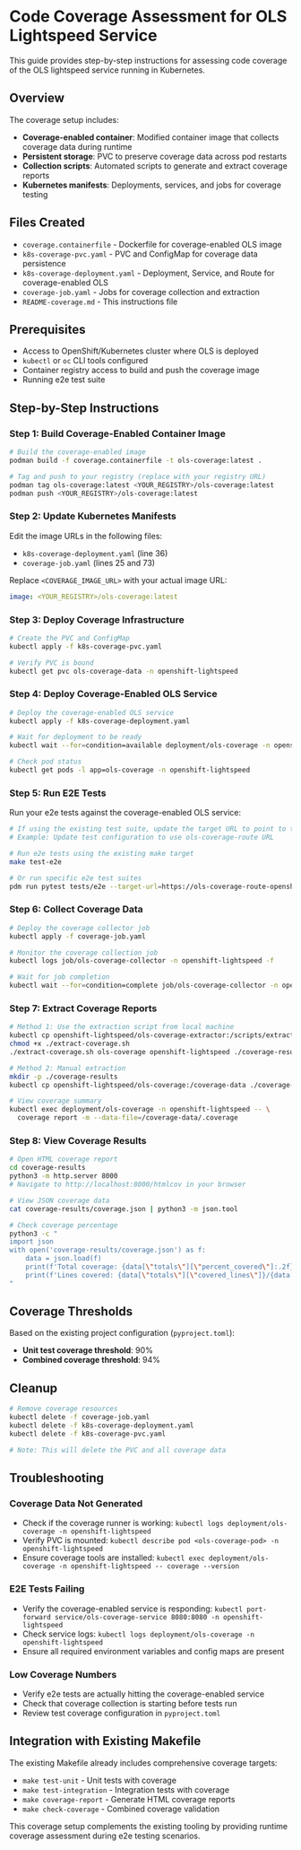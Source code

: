 # Code Coverage Assessment for OLS Lightspeed Service

This guide provides step-by-step instructions for assessing code coverage of the OLS lightspeed service running in Kubernetes.

## Overview

The coverage setup includes:
- **Coverage-enabled container**: Modified container image that collects coverage data during runtime
- **Persistent storage**: PVC to preserve coverage data across pod restarts  
- **Collection scripts**: Automated scripts to generate and extract coverage reports
- **Kubernetes manifests**: Deployments, services, and jobs for coverage testing

## Files Created

- `coverage.containerfile` - Dockerfile for coverage-enabled OLS image
- `k8s-coverage-pvc.yaml` - PVC and ConfigMap for coverage data persistence
- `k8s-coverage-deployment.yaml` - Deployment, Service, and Route for coverage-enabled OLS
- `coverage-job.yaml` - Jobs for coverage collection and extraction
- `README-coverage.md` - This instructions file

## Prerequisites

- Access to OpenShift/Kubernetes cluster where OLS is deployed
- `kubectl` or `oc` CLI tools configured
- Container registry access to build and push the coverage image
- Running e2e test suite

## Step-by-Step Instructions

### Step 1: Build Coverage-Enabled Container Image

```bash
# Build the coverage-enabled image
podman build -f coverage.containerfile -t ols-coverage:latest .

# Tag and push to your registry (replace with your registry URL)
podman tag ols-coverage:latest <YOUR_REGISTRY>/ols-coverage:latest
podman push <YOUR_REGISTRY>/ols-coverage:latest
```

### Step 2: Update Kubernetes Manifests

Edit the image URLs in the following files:
- `k8s-coverage-deployment.yaml` (line 36)
- `coverage-job.yaml` (lines 25 and 73)

Replace `<COVERAGE_IMAGE_URL>` with your actual image URL:
```yaml
image: <YOUR_REGISTRY>/ols-coverage:latest
```

### Step 3: Deploy Coverage Infrastructure

```bash
# Create the PVC and ConfigMap
kubectl apply -f k8s-coverage-pvc.yaml

# Verify PVC is bound
kubectl get pvc ols-coverage-data -n openshift-lightspeed
```

### Step 4: Deploy Coverage-Enabled OLS Service

```bash
# Deploy the coverage-enabled OLS service
kubectl apply -f k8s-coverage-deployment.yaml

# Wait for deployment to be ready
kubectl wait --for=condition=available deployment/ols-coverage -n openshift-lightspeed --timeout=300s

# Check pod status
kubectl get pods -l app=ols-coverage -n openshift-lightspeed
```

### Step 5: Run E2E Tests

Run your e2e tests against the coverage-enabled OLS service:

```bash
# If using the existing test suite, update the target URL to point to the coverage service
# Example: Update test configuration to use ols-coverage-route URL

# Run e2e tests using the existing make target
make test-e2e

# Or run specific e2e test suites
pdm run pytest tests/e2e --target-url=https://ols-coverage-route-openshift-lightspeed.apps.your-cluster.com
```

### Step 6: Collect Coverage Data

```bash
# Deploy the coverage collector job
kubectl apply -f coverage-job.yaml

# Monitor the coverage collection job
kubectl logs job/ols-coverage-collector -n openshift-lightspeed -f

# Wait for job completion
kubectl wait --for=condition=complete job/ols-coverage-collector -n openshift-lightspeed --timeout=600s
```

### Step 7: Extract Coverage Reports

```bash
# Method 1: Use the extraction script from local machine
kubectl cp openshift-lightspeed/ols-coverage-extractor:/scripts/extract-coverage.sh ./extract-coverage.sh
chmod +x ./extract-coverage.sh
./extract-coverage.sh ols-coverage openshift-lightspeed ./coverage-results

# Method 2: Manual extraction
mkdir -p ./coverage-results
kubectl cp openshift-lightspeed/ols-coverage:/coverage-data ./coverage-results

# View coverage summary
kubectl exec deployment/ols-coverage -n openshift-lightspeed -- \
  coverage report -m --data-file=/coverage-data/.coverage
```

### Step 8: View Coverage Results

```bash
# Open HTML coverage report
cd coverage-results
python3 -m http.server 8000
# Navigate to http://localhost:8000/htmlcov in your browser

# View JSON coverage data
cat coverage-results/coverage.json | python3 -m json.tool

# Check coverage percentage
python3 -c "
import json
with open('coverage-results/coverage.json') as f:
    data = json.load(f)
    print(f'Total coverage: {data[\"totals\"][\"percent_covered\"]:.2f}%')
    print(f'Lines covered: {data[\"totals\"][\"covered_lines\"]}/{data[\"totals\"][\"num_statements\"]}')
"
```

## Coverage Thresholds

Based on the existing project configuration (`pyproject.toml`):
- **Unit test coverage threshold**: 90%
- **Combined coverage threshold**: 94%

## Cleanup

```bash
# Remove coverage resources
kubectl delete -f coverage-job.yaml
kubectl delete -f k8s-coverage-deployment.yaml
kubectl delete -f k8s-coverage-pvc.yaml

# Note: This will delete the PVC and all coverage data
```

## Troubleshooting

### Coverage Data Not Generated
- Check if the coverage runner is working: `kubectl logs deployment/ols-coverage -n openshift-lightspeed`
- Verify PVC is mounted: `kubectl describe pod <ols-coverage-pod> -n openshift-lightspeed`
- Ensure coverage tools are installed: `kubectl exec deployment/ols-coverage -n openshift-lightspeed -- coverage --version`

### E2E Tests Failing
- Verify the coverage-enabled service is responding: `kubectl port-forward service/ols-coverage-service 8080:8080 -n openshift-lightspeed`
- Check service logs: `kubectl logs deployment/ols-coverage -n openshift-lightspeed`
- Ensure all required environment variables and config maps are present

### Low Coverage Numbers
- Verify e2e tests are actually hitting the coverage-enabled service
- Check that coverage collection is starting before tests run
- Review test coverage configuration in `pyproject.toml`

## Integration with Existing Makefile

The existing Makefile already includes comprehensive coverage targets:
- `make test-unit` - Unit tests with coverage
- `make test-integration` - Integration tests with coverage  
- `make coverage-report` - Generate HTML coverage reports
- `make check-coverage` - Combined coverage validation

This coverage setup complements the existing tooling by providing runtime coverage assessment during e2e testing scenarios.